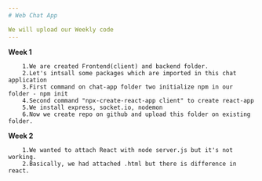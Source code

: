 ```yaml
---
# Web Chat App

We will upload our Weekly code
---
```


**Week 1**

        1.We are created Frontend(client) and backend folder.
        2.Let's intsall some packages which are imported in this chat application
        3.First command on chat-app folder two initialize npm in our folder - npm init
        4.Second command "npx-create-react-app client" to create react-app
        5.We install express, socket.io, nodemon
        6.Now we create repo on github and upload this folder on existing folder.

**Week 2**

        1.We wanted to attach React with node server.js but it's not working.
        2.Basically, we had attached .html but there is difference in react.

